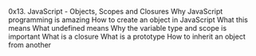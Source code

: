 0x13. JavaScript - Objects, Scopes and Closures
Why JavaScript programming is amazing
How to create an object in JavaScript
What this means
What undefined means
Why the variable type and scope is important
What is a closure
What is a prototype
How to inherit an object from another